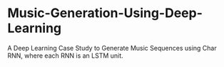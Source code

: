 # Music-Generation-Using-Deep-Learning
A Deep Learning Case Study to Generate Music Sequences using Char RNN, where each RNN is an LSTM unit.
